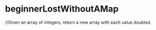 # beginnerLostWithoutAMap
//Given an array of integers, return a new array with each value doubled.
